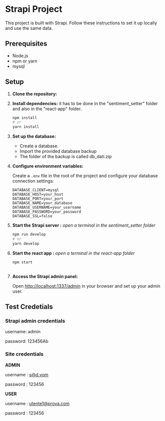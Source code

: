 # Strapi Project

This project is built with Strapi. Follow these instructions to set it up locally and use the same data.

## Prerequisites

- Node.js
- npm or yarn
- mysql 

## Setup

1. **Clone the repository:**

2. **Install dependencies:**
    it has to be done in the "sentiment_setter" folder and also in the "react-app" folder.
    ```bash
    npm install
    # or
    yarn install
    ```

3. **Set up the database:**

    - Create a database.
    - Import the provided database backup
    - The folder of the backup is called db_dati.zip


4. **Configure environment variables:**

    Create a `.env` file in the root of the project and configure your database connection settings:

    ```env
    DATABASE_CLIENT=mysql
    DATABASE_HOST=your_host
    DATABASE_PORT=your_port
    DATABASE_NAME=your_database
    DATABASE_USERNAME=your_username
    DATABASE_PASSWORD=your_password
    DATABASE_SSL=false
    ```

5. **Start the Strapi server :**
    *open a terminal in the sentiment_setter folder*
    ```bash
    npm run develop
    # or
    yarn develop
    ```
6. **Start the react app :**
    *open a terminal in the react-app folder*
    ```bash
    npm start
  
    ```
7. **Access the Strapi admin panel:**

    Open [http://localhost:1337/admin](http://localhost:1337/admin) in your browser and set up your admin user.
## Test Credetials

### Strapi admin credentials

 username:  admin

 password:  123456Ab 

### Site credentials

**ADMIN**

username : s@d.vom

password : 123456

**USER**

username : utente1@prova.com

password : 123456



